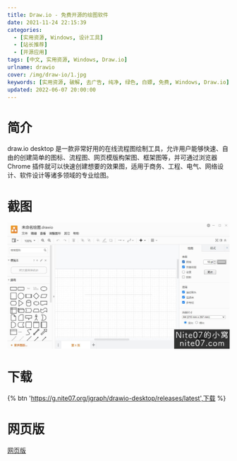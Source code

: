 ```yaml
---
title: Draw.io - 免费开源的绘图软件
date: 2021-11-24 22:15:39
categories:
  - [实用资源, Windows, 设计工具]
  - [站长推荐]
  - [开源应用]
tags: [中文, 实用资源, Windows, Draw.io]
urlname: drawio
cover: /img/draw-io/1.jpg
keywords: [实用资源, 破解, 去广告, 纯净, 绿色, 白嫖, 免费, Windows, Draw.io]
updated: 2022-06-07 20:00:00
---
```


# 简介

draw.io desktop 是一款非常好用的在线流程图绘制工具，允许用户能够快速、自由的创建简单的图标、流程图、网页模版构架图、框架图等，并可通过浏览器 Chrome 插件就可以快速创建想要的效果图，适用于商务、工程、电气、网络设计、软件设计等诸多领域的专业绘图。

# 截图

![](/img/draw-io/2.jpg)

# 下载

{% btn 'https://g.nite07.org/jgraph/drawio-desktop/releases/latest',下载 %}

# 网页版

[网页版](https://draw.io)
